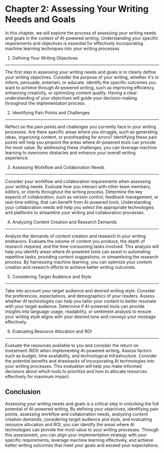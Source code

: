 Chapter 2: Assessing Your Writing Needs and Goals
=================================================

In this chapter, we will explore the process of assessing your writing needs and goals in the context of AI-powered writing. Understanding your specific requirements and objectives is essential for effectively incorporating machine learning techniques into your writing processes.

1. Defining Your Writing Objectives
-----------------------------------

The first step in assessing your writing needs and goals is to clearly define your writing objectives. Consider the purpose of your writing, whether it's to inform, persuade, entertain, or educate. Identify the specific outcomes you want to achieve through AI-powered writing, such as improving efficiency, enhancing creativity, or optimizing content quality. Having a clear understanding of your objectives will guide your decision-making throughout the implementation process.

2. Identifying Pain Points and Challenges
-----------------------------------------

Reflect on the pain points and challenges you currently face in your writing processes. Are there specific areas where you struggle, such as generating ideas, organizing content, or proofreading for errors? Identifying these pain points will help you pinpoint the areas where AI-powered tools can provide the most value. By addressing these challenges, you can leverage machine learning to overcome obstacles and enhance your overall writing experience.

3. Assessing Workflow and Collaboration Needs
---------------------------------------------

Consider your workflow and collaboration requirements when assessing your writing needs. Evaluate how you interact with other team members, editors, or clients throughout the writing process. Determine the key aspects of collaboration, such as version control, feedback management, or real-time editing, that can benefit from AI-powered tools. Understanding your collaboration needs will help you select the appropriate technologies and platforms to streamline your writing and collaboration processes.

4. Analyzing Content Creation and Research Demands
--------------------------------------------------

Analyze the demands of content creation and research in your writing endeavors. Evaluate the volume of content you produce, the depth of research required, and the time-consuming tasks involved. This analysis will help you identify areas where AI-powered tools can assist in automating repetitive tasks, providing content suggestions, or streamlining the research process. By harnessing machine learning, you can optimize your content creation and research efforts to achieve better writing outcomes.

5. Considering Target Audience and Style
----------------------------------------

Take into account your target audience and desired writing style. Consider the preferences, expectations, and demographics of your readers. Assess whether AI technologies can help you tailor your content to better resonate with your target audience. Determine if AI-powered tools can provide insights into language usage, readability, or sentiment analysis to ensure your writing style aligns with your desired tone and conveys your message effectively.

6. Evaluating Resource Allocation and ROI
-----------------------------------------

Evaluate the resources available to you and consider the return on investment (ROI) when implementing AI-powered writing. Assess factors such as budget, time availability, and technological infrastructure. Consider the potential benefits and drawbacks of incorporating AI technologies into your writing processes. This evaluation will help you make informed decisions about which tools to prioritize and how to allocate resources effectively for maximum impact.

Conclusion
----------

Assessing your writing needs and goals is a critical step in unlocking the full potential of AI-powered writing. By defining your objectives, identifying pain points, assessing workflow and collaboration needs, analyzing content creation demands, considering target audience and style, and evaluating resource allocation and ROI, you can identify the areas where AI technologies can provide the most value to your writing processes. Through this assessment, you can align your implementation strategy with your specific requirements, leverage machine learning effectively, and achieve better writing outcomes that meet your goals and exceed your expectations.
